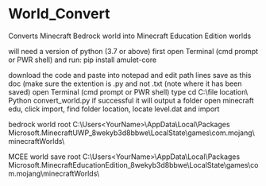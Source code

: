 # World_Convert
Converts Minecraft Bedrock world into Minecraft Education Edition worlds

will need a version of python (3.7 or above)
first open Terminal (cmd prompt or PWR shell) and run: pip install amulet-core

download the code and paste into notepad and edit path lines 
save as this doc (make sure the extention is .py and not .txt (note where it has been saved)
open Terminal (cmd prompt or PWR shell)
type cd C:\file location\ Python convert_world.py
if successful it will output a folder
open minecraft edu, click import, find folder location, locate level.dat and import 

bedrock world root
C:\Users\<YourName>\AppData\Local\Packages\
Microsoft.MinecraftUWP_8wekyb3d8bbwe\LocalState\games\com.mojang\minecraftWorlds\

MCEE world save root
C:\Users\<YourName>\AppData\Local\Packages\
Microsoft.MinecraftEducationEdition_8wekyb3d8bbwe\LocalState\games\com.mojang\minecraftWorlds\
